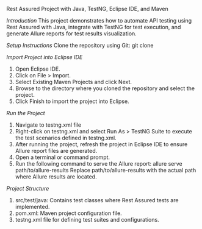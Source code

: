 Rest Assured Project with Java, TestNG, Eclipse IDE, and Maven

*Introduction*
This project demonstrates how to automate API testing using Rest Assured with Java, integrate with TestNG for test execution, and generate Allure reports for test results visualization.

*Setup Instructions*
Clone the repository using Git:
git clone

*Import Project into Eclipse IDE*
1. Open Eclipse IDE.
2. Click on File > Import.
3. Select Existing Maven Projects and click Next.
4. Browse to the directory where you cloned the repository and select the project.
5. Click Finish to import the project into Eclipse.


*Run the Project*
1. Navigate to testng.xml file
2. Right-click on testng.xml and select Run As > TestNG Suite to execute the test scenarios defined in testng.xml.
3. After running the project, refresh the project in Eclipse IDE to ensure Allure report files are generated.
4. Open a terminal or command prompt.
5. Run the following command to serve the Allure report:  allure serve path/to/allure-results     Replace path/to/allure-results with the actual path where Allure results are located.


*Project Structure*
1. src/test/java: Contains test classes where Rest Assured tests are implemented.
2. pom.xml: Maven project configuration file.
3. testng.xml file for defining test suites and configurations.

